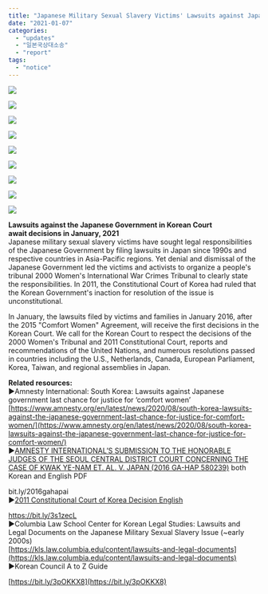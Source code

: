 ```yaml
---
title: "Japanese Military Sexual Slavery Victims' Lawsuits against Japan await South Korean Court Decisions"
date: "2021-01-07"
categories: 
  - "updates"
  - "일본국상대소송"
  - "report"
tags: 
  - "notice"
---
```


![](https://r2.womenandwar.net/2021/01/photo_2021-01-07_13-19-53-1024x1024.jpg)

![](https://r2.womenandwar.net/2021/01/photo_2021-01-07_13-19-56-1024x1024.jpg)

![](https://r2.womenandwar.net/2021/01/photo_2021-01-07_13-19-57-1024x1024.jpg)

![](https://r2.womenandwar.net/2021/01/photo_2021-01-07_13-19-58-1024x1024.jpg)

![](https://r2.womenandwar.net/2021/01/photo_2021-01-07_13-19-59-1024x1024.jpg)

![](https://r2.womenandwar.net/2021/01/photo_2021-01-07_13-20-00-1024x1024.jpg)

![](https://r2.womenandwar.net/2021/01/photo_2021-01-07_13-32-57-1024x1024.jpg)

![](https://r2.womenandwar.net/2021/01/photo_2021-01-07_13-20-02-1024x1024.jpg)

![](https://r2.womenandwar.net/2021/01/photo_2021-01-07_13-20-03-1024x1024.jpg)

**Lawsuits against the Japanese Government in Korean Court await decisions in January, 2021**  
Japanese military sexual slavery victims have sought legal responsibilities of the Japanese Government by filing lawsuits in Japan since 1990s and respective countries in Asia-Pacific regions. Yet denial and dismissal of the Japanese Government led the victims and activists to organize a people's tribunal 2000 Women's International War Crimes Tribunal to clearly state the responsibilities. In 2011, the Constitutional Court of Korea had ruled that the Korean Government's inaction for resolution of the issue is unconstitutional.

In January, the lawsuits filed by victims and families in January 2016, after the 2015 "Comfort Women" Agreement, will receive the first decisions in the Korean Court. We call for the Korean Court to respect the decisions of the 2000 Women's Tribunal and 2011 Constitutional Court, reports and recommendations of the United Nations, and numerous resolutions passed in countries including the U.S., Netherlands, Canada, European Parliament, Korea, Taiwan, and regional assemblies in Japan.

**Related resources:**  
▶Amnesty International: South Korea: Lawsuits against Japanese government last chance for justice for ‘comfort women’  
[https://www.amnesty.org/en/latest/news/2020/08/south-korea-lawsuits-against-the-japanese-government-last-chance-for-justice-for-comfort-women/](https://www.amnesty.org/en/latest/news/2020/08/south-korea-lawsuits-against-the-japanese-government-last-chance-for-justice-for-comfort-women/)  
▶[AMNESTY INTERNATIONAL’S SUBMISSION TO THE HONORABLE JUDGES OF THE SEOUL CENTRAL DISTRICT COURT CONCERNING THE CASE OF KWAK YE-NAM ET. AL. V. JAPAN (2016 GA-HAP 580239)](https://amnesty.or.kr/resource/%EA%B3%BD%EC%98%88%EB%82%A8-%E5%A4%96-%EB%8C%80-%EC%9D%BC%EB%B3%B8%EA%B5%AD-%EC%82%AC%EA%B1%B42016%EA%B0%80%ED%95%A9580239%EA%B3%BC-%EA%B4%80%EB%A0%A8%ED%95%98%EC%97%AC-%EC%84%9C%EC%9A%B8%EC%A4%91/) both Korean and English PDF 

bit.ly/2016gahapai  
▶[2011 Constitutional Court of Korea Decision English](http://search.ccourt.go.kr/ths/pr/eng_pr0101_E1.do?seq=1&cname=%EC%98%81%EB%AC%B8%ED%8C%90%EB%A1%80&eventNum=17450&eventNo=2006%ED%97%8C%EB%A7%88788&pubFlag=0&cId=010400)

https://bit.ly/3s1zecL  
▶Columbia Law School Center for Korean Legal Studies: Lawsuits and Legal Documents on the Japanese Military Sexual Slavery Issue (~early 2000s)  
[https://kls.law.columbia.edu/content/lawsuits-and-legal-documents](https://kls.law.columbia.edu/content/lawsuits-and-legal-documents)  
▶Korean Council A to Z Guide

[https://bit.ly/3pOKKX8](https://bit.ly/3pOKKX8)
